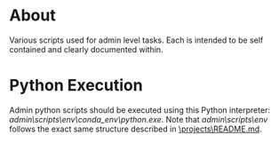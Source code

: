 # About

Various scripts used for admin level tasks. Each is intended to be self contained and clearly documented within.

# Python Execution

Admin python scripts should be executed using this Python interpreter: *admin\scripts\env\conda_env\python.exe*. Note that *admin\scripts\env* follows the exact same structure described in [\projects\README.md](..\..\projects\README.md).  